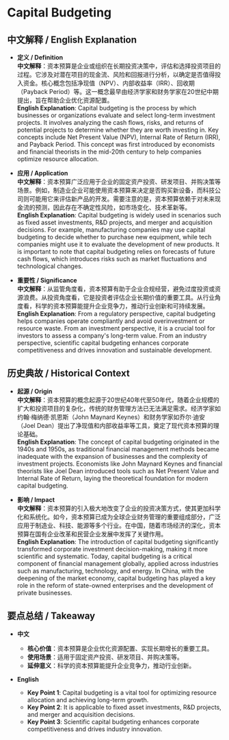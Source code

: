 # Capital Budgeting

## 中文解释 / English Explanation

* **定义 / Definition**  
  **中文解释**：资本预算是企业或组织在长期投资决策中，评估和选择投资项目的过程。它涉及对潜在项目的现金流、风险和回报进行分析，以确定是否值得投入资金。核心概念包括净现值（NPV）、内部收益率（IRR）、回收期（Payback Period）等。这一概念最早由经济学家和财务学家在20世纪中期提出，旨在帮助企业优化资源配置。  
  **English Explanation**: Capital budgeting is the process by which businesses or organizations evaluate and select long-term investment projects. It involves analyzing the cash flows, risks, and returns of potential projects to determine whether they are worth investing in. Key concepts include Net Present Value (NPV), Internal Rate of Return (IRR), and Payback Period. This concept was first introduced by economists and financial theorists in the mid-20th century to help companies optimize resource allocation.

* **应用 / Application**  
  **中文解释**：资本预算广泛应用于企业的固定资产投资、研发项目、并购决策等场景。例如，制造业企业可能使用资本预算来决定是否购买新设备，而科技公司则可能用它来评估新产品的开发。需要注意的是，资本预算依赖于对未来现金流的预测，因此存在不确定性风险，如市场变化、技术革新等。  
  **English Explanation**: Capital budgeting is widely used in scenarios such as fixed asset investments, R&D projects, and merger and acquisition decisions. For example, manufacturing companies may use capital budgeting to decide whether to purchase new equipment, while tech companies might use it to evaluate the development of new products. It is important to note that capital budgeting relies on forecasts of future cash flows, which introduces risks such as market fluctuations and technological changes.

* **重要性 / Significance**  
  **中文解释**：从监管角度看，资本预算有助于企业合规经营，避免过度投资或资源浪费。从投资角度看，它是投资者评估企业长期价值的重要工具。从行业角度看，科学的资本预算能提升企业竞争力，推动行业创新和可持续发展。  
  **English Explanation**: From a regulatory perspective, capital budgeting helps companies operate compliantly and avoid overinvestment or resource waste. From an investment perspective, it is a crucial tool for investors to assess a company's long-term value. From an industry perspective, scientific capital budgeting enhances corporate competitiveness and drives innovation and sustainable development.

## 历史典故 / Historical Context

* **起源 / Origin**  
  **中文解释**：资本预算的概念起源于20世纪40年代至50年代，随着企业规模的扩大和投资项目的复杂化，传统的财务管理方法已无法满足需求。经济学家如约翰·梅纳德·凯恩斯（John Maynard Keynes）和财务学家如乔尔·迪安（Joel Dean）提出了净现值和内部收益率等工具，奠定了现代资本预算的理论基础。  
  **English Explanation**: The concept of capital budgeting originated in the 1940s and 1950s, as traditional financial management methods became inadequate with the expansion of businesses and the complexity of investment projects. Economists like John Maynard Keynes and financial theorists like Joel Dean introduced tools such as Net Present Value and Internal Rate of Return, laying the theoretical foundation for modern capital budgeting.

* **影响 / Impact**  
  **中文解释**：资本预算的引入极大地改变了企业的投资决策方式，使其更加科学化和系统化。如今，资本预算已成为全球企业财务管理的重要组成部分，广泛应用于制造业、科技、能源等多个行业。在中国，随着市场经济的深化，资本预算在国有企业改革和民营企业发展中发挥了关键作用。  
  **English Explanation**: The introduction of capital budgeting significantly transformed corporate investment decision-making, making it more scientific and systematic. Today, capital budgeting is a critical component of financial management globally, applied across industries such as manufacturing, technology, and energy. In China, with the deepening of the market economy, capital budgeting has played a key role in the reform of state-owned enterprises and the development of private businesses.

## 要点总结 / Takeaway

* **中文**  
  - **核心价值**：资本预算是企业优化资源配置、实现长期增长的重要工具。  
  - **使用场景**：适用于固定资产投资、研发项目、并购决策等。  
  - **延伸意义**：科学的资本预算能提升企业竞争力，推动行业创新。  

* **English**  
  - **Key Point 1**: Capital budgeting is a vital tool for optimizing resource allocation and achieving long-term growth.  
  - **Key Point 2**: It is applicable to fixed asset investments, R&D projects, and merger and acquisition decisions.  
  - **Key Point 3**: Scientific capital budgeting enhances corporate competitiveness and drives industry innovation.